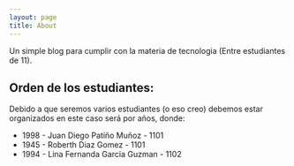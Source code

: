 ```yaml
---
layout: page
title: About
---
```


Un simple blog para cumplir con la materia de tecnologia (Entre estudiantes de 11).

## Orden de los estudiantes:
Debido a que seremos varios estudiantes (o eso creo) debemos estar organizados en este caso será por años, donde:
* 1998 - Juan Diego Patiño Muñoz - 1101
* 1945 - Roberth Diaz Gomez - 1101
* 1994 - Lina Fernanda Garcia Guzman - 1102
